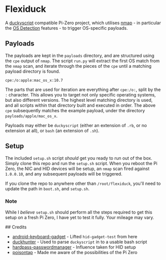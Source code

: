 Flexiduck
=========

A [duckyscript](https://github.com/hak5darren/USB-Rubber-Ducky/wiki/Duckyscript) compatible Pi-Zero project, which utilises [nmap](https://nmap.org/) - in particular the [OS Detection](https://nmap.org/book/man-os-detection.html) features - to trigger OS-specific payloads.

## Payloads

The payloads are kept in the `payloads` directory, and are structured using the `cpe` output of `nmap`. The script `run.py` will extract the first OS match from the `nmap` scan, and iterate through the pieces of the `cpe` until a matching payload directory is found.

    cpe:/o:apple:mac_os_x:10.7

The parts that are used for iteration are everything after `cpe:/o:`, split by the `:` character. This allows you to target not only specific operating systems, but also different versions. The highest level matching directory is used, and all scripts within that directory built and executed in order. The above `cpe` subsequently matches the example payload, under the directory `payloads/apple/mac_os_x`.

Payloads may either be `duckyscript` (either an extension of `.rb`, or no extension at all), or `bash` (an extension of `.sh`).

## Setup

The included `setup.sh` script *should* get you ready to run out of the box. Simply clone this repo and run the `setup.sh` script. When you reboot the Pi Zero, the NIC and HID devices will be setup, an `nmap` scan fired against `1.0.0.10`, and any subsequent payloads will be triggered.

If you clone the repo to anywhere other than `/root/flexiduck`, you'll need to update the path in `boot.sh`, and `setup.sh`.

### Note

While I *believe* `setup.sh` should perform all the steps required to get this setup on a fresh Pi Zero, I have yet to test it fully. Your mileage may vary.

## Credits

- [android-keyboard-gadget](https://github.com/pelya/android-keyboard-gadget) - Lifted `hid-gadget-test` from here
- [duckhunter](https://github.com/byt3bl33d3r/duckhunter) - Used to parse `duckyscript` in to a usable bash script
- [hardpass-passwordmanager](https://github.com/girst/hardpass-passwordmanager) - Influence taken for HID setup
- [poisontap](https://github.com/samyk/poisontap) - Made me aware of the possibilities of the Pi Zero

